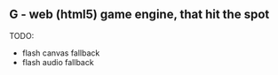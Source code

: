 

G - web (html5) game engine, that hit the spot
------------------------------------------------




TODO:
  + flash canvas fallback
  + flash audio fallback
